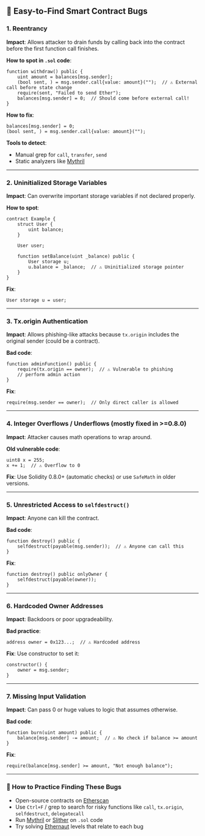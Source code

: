 ## 🐞 Easy-to-Find Smart Contract Bugs

### 1. **Reentrancy**

**Impact**: Allows attacker to drain funds by calling back into the contract before the first function call finishes.

**How to spot in `.sol` code**:

```solidity
function withdraw() public {
    uint amount = balances[msg.sender];
    (bool sent, ) = msg.sender.call{value: amount}("");  // ⚠️ External call before state change
    require(sent, "Failed to send Ether");
    balances[msg.sender] = 0;  // Should come before external call!
}
```

**How to fix**:

```solidity
balances[msg.sender] = 0;
(bool sent, ) = msg.sender.call{value: amount}("");
```

**Tools to detect**:

* Manual grep for `call`, `transfer`, `send`
* Static analyzers like [Mythril](https://github.com/ConsenSys/mythril)

---

### 2. **Uninitialized Storage Variables**

**Impact**: Can overwrite important storage variables if not declared properly.

**How to spot**:

```solidity
contract Example {
    struct User {
        uint balance;
    }

    User user;

    function setBalance(uint _balance) public {
        User storage u;
        u.balance = _balance;  // ⚠️ Uninitialized storage pointer
    }
}
```

**Fix**:

```solidity
User storage u = user;
```

---

### 3. **Tx.origin Authentication**

**Impact**: Allows phishing-like attacks because `tx.origin` includes the original sender (could be a contract).

**Bad code**:

```solidity
function adminFunction() public {
    require(tx.origin == owner);  // ⚠️ Vulnerable to phishing
    // perform admin action
}
```

**Fix**:

```solidity
require(msg.sender == owner);  // Only direct caller is allowed
```

---

### 4. **Integer Overflows / Underflows** (mostly fixed in >=0.8.0)

**Impact**: Attacker causes math operations to wrap around.

**Old vulnerable code**:

```solidity
uint8 x = 255;
x += 1;  // ⚠️ Overflow to 0
```

**Fix**: Use Solidity 0.8.0+ (automatic checks) or use `SafeMath` in older versions.

---

### 5. **Unrestricted Access to `selfdestruct()`**

**Impact**: Anyone can kill the contract.

**Bad code**:

```solidity
function destroy() public {
    selfdestruct(payable(msg.sender));  // ⚠️ Anyone can call this
}
```

**Fix**:

```solidity
function destroy() public onlyOwner {
    selfdestruct(payable(owner));
}
```

---

### 6. **Hardcoded Owner Addresses**

**Impact**: Backdoors or poor upgradeability.

**Bad practice**:

```solidity
address owner = 0x123...;  // ⚠️ Hardcoded address
```

**Fix**:
Use constructor to set it:

```solidity
constructor() {
    owner = msg.sender;
}
```

---

### 7. **Missing Input Validation**

**Impact**: Can pass 0 or huge values to logic that assumes otherwise.

**Bad code**:

```solidity
function burn(uint amount) public {
    balance[msg.sender] -= amount;  // ⚠️ No check if balance >= amount
}
```

**Fix**:

```solidity
require(balance[msg.sender] >= amount, "Not enough balance");
```

---

### 🔎 How to Practice Finding These Bugs

* Open-source contracts on [Etherscan](https://etherscan.io/)
* Use `Ctrl+F` / grep to search for risky functions like `call`, `tx.origin`, `selfdestruct`, `delegatecall`
* Run [Mythril](https://github.com/ConsenSys/mythril) or [Slither](https://github.com/crytic/slither) on `.sol` code
* Try solving [Ethernaut](https://ethernaut.openzeppelin.com/) levels that relate to each bug
